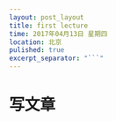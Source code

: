 ```yaml
---
layout: post_layout
title: first lecture
time: 2017年04月13日 星期四
location: 北京
pulished: true
excerpt_separator: "```"
---
```


# 写文章